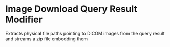 # Image Download Query Result Modifier
Extracts physical file paths pointing to DICOM images from the query result and streams a zip file embedding them
